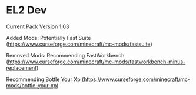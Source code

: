 # EL2 Dev
Current Pack Version 1.03

Added Mods:
Potentially Fast Suite (https://www.curseforge.com/minecraft/mc-mods/fastsuite)

Removed Mods:
Recommending FastWorkbench (https://www.curseforge.com/minecraft/mc-mods/fastworkbench-minus-replacement)

Recommending Bottle Your Xp (https://www.curseforge.com/minecraft/mc-mods/bottle-your-xp)
